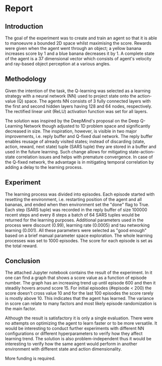 # Report

## Introduction

The goal of the experiment was to create and train an agent so that it is able to manoeuvre a bounded 2D space whilst maximising the score. Rewards were given when the agent went through an object; a yellow banana increases score by 1 and a blue banana decreases it by 1. A complete state of the agent is a 37 dimensional vector which consists of agent's velocity and ray-based object perception at a various angles.

## Methodology

Given the intention of the task, the Q-learning was selected as a learning strategy with a neural network (NN) used to project state onto the action-value (Q) space. The agents NN consists of 3 fully connected layers with the first and second hidden layers having 128 and 64 nodes, respectively. The rectified linear unit (ReLU) activation function was set for all layers.

The solution was inspired by the DeepMind's proposal on the Deep Q-Learning Network though adjusted to 1D problem space and significantly decreased in size. The inspiration, however, is visible in two major improvements, i.e. reply buffer and Q-fixed dual network. The reply buffer enables reusage of already visited states; instead of discarding (state, action, reward, next state) tuple (SARS tuple) they are stored in a buffer and used in the future learning. Such change allows for mitigating state-action-state correlation issues and helps with premature convergence. In case of the Q-fixed network, the advantage is in mitigating temporal correlation by adding a delay to the learning process.

## Experiment

The learning process was divided into episodes. Each episode started with resetting the environment, i.e. restarting position of the agent and all bananas, and ended when then environment set the "done" flag to True. Each step (SARS tuple) was recorded in the reply buffer of size 100000 recent steps and every 8 steps a batch of 64 SARS tuples would be returned for the learning purposes. Additional parameters used in the process were discount (0.99), learning rate (0.0005) and tau networking learning (0.001). All these parameters were selected as "good enough" based on a brief manual parameter space exploration. The whole learning processes was set to 1000 episodes. The score for each episode is set as the total reward.

## Conclusion

The attached Jupyter notebook contains the result of the experiment. In it one can find a graph that shows a score value as a function of episode number. The graph has an increasing trend up until episode 600 and then it steadily hovers around score 15. For initial episodes (#episode < 200) the score doesn't cross value 10 and for the last 100 episodes the score rarely is mostly above 10. This indicates that the agent has learned. The variance in score can relate to many factors and most likely episode randomization is the main factor.

Although the result is satisfactory it is only a single evaluation. There were no attempts on optimizing the agent to learn faster or to be more versatile. It would be interesting to conduct further experiments with different NN configurations or different hyperparameters to verify how they affect learning trend. The solution is also problem-independent thus it would be interesting to verify how the same agent would perform in another environment with different state and action dimensionality.

More funding is required.
